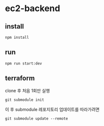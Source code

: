 # ec2-backend

## install
```npm install```

## run 
```npm run start:dev```



## terraform
clone 후 처음 1회만 실행

```git submodule init```

이 후 submodule 레포지토리 업데이트를 따라가려면

```git submodule update --remote```

